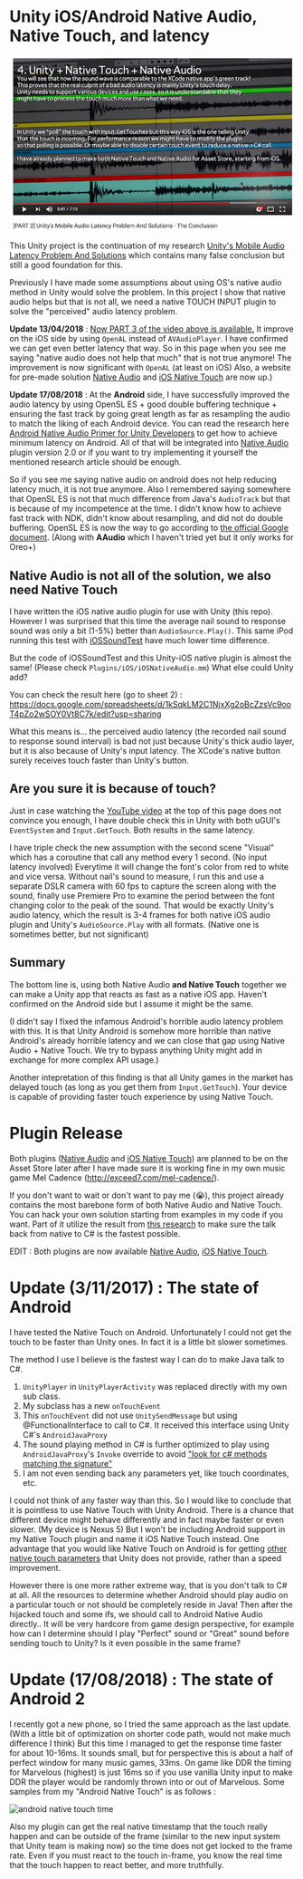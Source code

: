 # Unity iOS/Android Native Audio, Native Touch, and latency

[![youtube](youtube.png)](https://www.youtube.com/watch?v=6Wot7lzZR5o)

This Unity project is the continuation of my research [Unity's Mobile Audio Latency Problem And Solutions](http://exceed7.com/mobile-native-audio/research.html) which contains many false conclusion but still a good foundation for this.

Previously I have made some assumptions about using OS's native audio method in Unity would solve the problem. In this project I show that native audio helps but that is not all, we need a native TOUCH INPUT plugin to solve the "perceived" audio latency problem.

**Update 13/04/2018** : [Now PART 3 of the video above is available.](https://www.youtube.com/watch?v=Riws7Ais3bo) It improve on the iOS side by using `OpenAL` instead of `AVAudioPlayer`. I have confirmed we can get even better latency that way. So in this page when you see me saying "native audio does not help that much" that is not true anymore! The improvement is now significant with `OpenAL` (at least on iOS) Also, a website for pre-made solution [Native Audio](http://exceed7.com/native-audio/) and [iOS Native Touch](http://exceed7.com/ios-native-touch/) are now up.)

**Update 17/08/2018** : At the **Android** side, I have successfully improved the audio latency by using OpenSL ES + good double buffering technique + ensuring the fast track by going great length as far as resampling the audio to match the liking of each Android device. You can read the research here [Android Native Audio Primer for Unity Developers](https://gametorrahod.com/androids-native-audio-primer-for-unity-developers-65acf66dd124) to get how to achieve minimum latency on Android. All of that will be integrated into [Native Audio](http://exceed7.com/native-audio/) plugin version 2.0 or if you want to try implementing it yourself the mentioned research article should be enough.

So if you see me saying native audio on android does not help reducing latency much, it is not true anymore. Also I remembered saying somewhere that OpenSL ES is not that much difference from Java's `AudioTrack` but that is because of my incompetence at the time. I didn't know how to achieve fast track with NDK, didn't know about resampling, and did not do double buffering. OpenSL ES is now the way to go according to [the official Google document](https://developer.android.com/ndk/guides/audio/). (Along with **AAudio** which I haven't tried yet but it only works for Oreo+)

## Native Audio is not all of the solution, we also need Native Touch

I have written the iOS native audio plugin for use with Unity (this repo). However I was surprised that this time the average nail sound to response sound was only a bit (1-5%) better than `AudioSource.Play()`. This same iPod running this test with [iOSSoundTest](https://github.com/5argon/iOSSoundTest) have much lower time difference.

But the code of iOSSoundTest and this Unity-iOS native plugin is almost the same! (Please check `Plugins/iOS/iOSNativeAudio.mm`) What else could Unity add?

You can check the result here (go to sheet 2) : https://docs.google.com/spreadsheets/d/1kSqkLM2C1NjxXg2oBcZzsVc9ooT4pZo2wSOY0Vt8C7k/edit?usp=sharing

What this means is... the perceived audio latency (the recorded nail sound to response sound interval) is bad not just because Unity's thick audio layer, but it is also because of Unity's input latency. The XCode's native button surely receives touch faster than Unity's button.

## Are you sure it is because of touch?

Just in case watching the [YouTube video](https://www.youtube.com/watch?v=6Wot7lzZR5o) at the top of this page does not convince you enough, I have double check this in Unity with both uGUI's `EventSystem` and `Input.GetTouch`. Both results in the same latency.

I have triple check the new assumption with the second scene "Visual" which has a coroutine that call any method every 1 second. (No input latency involved) Everytime it will change the font's color from red to white and vice versa. Without nail's sound to measure, I run this and use a separate DSLR camera with 60 fps to capture the screen along with the sound, finally use Premiere Pro to examine the period between the font changing color to the peak of the sound. That would be exactly Unity's audio latency, which the result is 3-4 frames for both native iOS audio plugin and Unity's `AudioSource.Play` with all formats. (Native one is sometimes better, but not significant)

## Summary

The bottom line is, using both Native Audio **and Native Touch** together we can make a Unity app that reacts as fast as a native iOS app. Haven't confirmed on the Android side but I assume it might be the same.

(I didn't say I fixed the infamous Android's horrible audio latency problem with this. It is that Unity Android is somehow more horrible than native Android's already horrible latency and we can close that gap using Native Audio + Native Touch. We try to bypass anything Unity might add in exchange for more complex API usage.)

Another intepretation of this finding is that all Unity games in the market has delayed touch (as long as you get them from `Input.GetTouch`). Your device is capable of providing faster touch experience by using Native Touch.

# Plugin Release

Both plugins ([Native Audio](http://exceed7.com/native-audio/) and [iOS Native Touch](http://exceed7.com/ios-native-touch/)) are planned to be on the Asset Store later after I have made sure it is working fine in my own music game Mel Cadence (http://exceed7.com/mel-cadence/).

If you don't want to wait or don't want to pay me (😭), this project already contains the most barebone form of both Native Audio and Native Touch. You can hack your own solution starting from examples in my code if you want. Part of it utilize the result from [this research](https://github.com/5argon/UnitySendMessageEfficiencyTest) to make sure the talk back from native to C# is the fastest possible.

EDIT : Both plugins are now available [Native Audio](http://exceed7.com/native-audio/), [iOS Native Touch](http://exceed7.com/ios-native-touch/).

# Update (3/11/2017) : The state of Android

I have tested the Native Touch on Android. Unfortunately I could not get the touch to be faster than Unity ones. In fact it is a little bit slower sometimes.

The method I use I believe is the fastest way I can do to make Java talk to C#.
1. `UnityPlayer` in `UnityPlayerActivity` was replaced directly with my own sub class.
2. My subclass has a new `onTouchEvent`
3. This `onTouchEvent` did not use `UnitySendMessage` but using @FunctionalInterface to call to C#. It received this interface using Unity C#'s `AndroidJavaProxy`
4. The sound playing method in C# is further optimized to play using `AndroidJavaProxy`'s `Invoke` override to avoid ["look for c# methods matching the signature"](https://docs.unity3d.com/ScriptReference/AndroidJavaProxy.Invoke.html)
5. I am not even sending back any parameters yet, like touch coordinates, etc.

I could not think of any faster way than this. So I would like to conclude that it is pointless to use Native Touch with Unity Android. There is a chance that different device might behave differently and in fact maybe faster or even slower. (My device is Nexus 5) But I won't be including Android support in my Native Touch plugin and name it iOS Native Touch instead. One advantage that you would like Native Touch on Android is for getting [other native touch parameters](https://developer.android.com/reference/android/view/MotionEvent.html) that Unity does not provide, rather than a speed improvement.

However there is one more rather extreme way, that is you don't talk to C# at all. All the resources to determine whether Android should play audio on a particular touch or not should be completely reside in Java! Then after the hijacked touch and some ifs, we should call to Android Native Audio directly.. It will be very hardcore from game design perspective, for example how can I determine should I play "Perfect" sound or "Great" sound before sending touch to Unity? Is it even possible in the same frame?

# Update (17/08/2018) : The state of Android 2

I recently got a new phone, so I tried the same approach as the last update. (With a little bit of optimization on shorter code path, would not make much difference I think) But this time I managed to get the response time faster for about 10-16ms. It sounds small, but for perspective this is about a half of perfect window for many music games, 33ms. On game like DDR the timing for Marvelous (highest) is just 16ms so if you use vanilla Unity input to make DDR the player would be randomly thrown into or out of Marvelous. Some samples from my "Android Native Touch" is as follows :

![android native touch time](https://forum.unity.com/attachments/screenshot-2018-08-16-17-14-32-png.292035/)

Also my plugin can get the real native timestamp that the touch really happen and can be outside of the frame (similar to the new input system that Unity team is making now) so the time does not get locked to the frame rate. Even if you must react to the touch in-frame, you know the real time that the touch happen to react better, and more truthfully.
